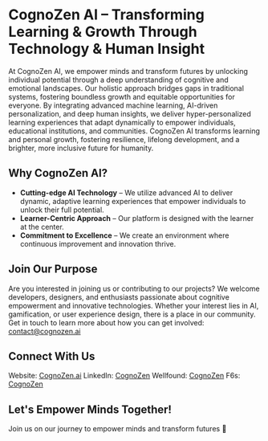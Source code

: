 # CognoZen AI – Transforming Learning & Growth Through Technology & Human Insight
At CognoZen AI, we empower minds and transform futures by unlocking individual potential through a deep understanding of cognitive and emotional landscapes. Our holistic approach bridges gaps in traditional systems, fostering boundless growth and equitable opportunities for everyone. By integrating advanced machine learning, AI-driven personalization, and deep human insights, we deliver hyper-personalized learning experiences that adapt dynamically to empower individuals, educational institutions, and communities. CognoZen AI transforms learning and personal growth, fostering resilience, lifelong development, and a brighter, more inclusive future for humanity.

## Why CognoZen AI?
* **Cutting-edge AI Technology** – We utilize advanced AI to deliver dynamic, adaptive learning experiences that empower individuals to unlock their full potential.
* **Learner-Centric Approach** – Our platform is designed with the learner at the center.
* **Commitment to Excellence** – We create an environment where continuous improvement and innovation thrive.

## Join Our Purpose
Are you interested in joining us or contributing to our projects? We welcome developers, designers, and enthusiasts passionate about cognitive empowerment and innovative technologies. Whether your interest lies in AI, gamification, or user experience design, there is a place in our community. Get in touch to learn more about how you can get involved: contact@cognozen.ai

## Connect With Us
Website: [CognoZen.ai](https://cognozen.ai)
LinkedIn: [CognoZen](https://linkedin.com/company/cognozen)
Wellfound: [CognoZen](https://wellfound.com/company/cognozen)
F6s: [CognoZen](https://www.f6s.com/cognozen)

## Let's Empower Minds Together!
Join us on our journey to empower minds and transform futures 🚀
